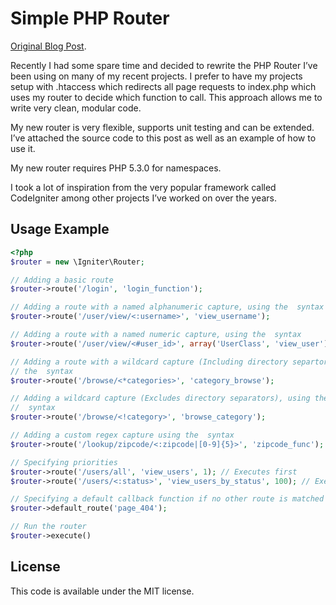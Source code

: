 Simple PHP Router
=================

[Original Blog Post](http://brandonwamboldt.ca/my-php-router-class-825/).

Recently I had some spare time and decided to rewrite the PHP Router I’ve been using on many of my recent projects. I prefer to have my projects setup with .htaccess which redirects all page requests to index.php which uses my router to decide which function to call. This approach allows me to write very clean, modular code.

My new router is very flexible, supports unit testing and can be extended. I’ve attached the source code to this post as well as an example of how to use it.

My new router requires PHP 5.3.0 for namespaces.

I took a lot of inspiration from the very popular framework called CodeIgniter among other projects I’ve worked on over the years.

Usage Example
-------------

```php
<?php
$router = new \Igniter\Router;

// Adding a basic route
$router->route('/login', 'login_function');

// Adding a route with a named alphanumeric capture, using the  syntax
$router->route('/user/view/<:username>', 'view_username');

// Adding a route with a named numeric capture, using the  syntax
$router->route('/user/view/<#user_id>', array('UserClass', 'view_user'));

// Adding a route with a wildcard capture (Including directory separtors), using
// the  syntax
$router->route('/browse/<*categories>', 'category_browse');

// Adding a wildcard capture (Excludes directory separators), using the
//  syntax
$router->route('/browse/<!category>', 'browse_category');

// Adding a custom regex capture using the  syntax
$router->route('/lookup/zipcode/<:zipcode|[0-9]{5}>', 'zipcode_func');

// Specifying priorities
$router->route('/users/all', 'view_users', 1); // Executes first
$router->route('/users/<:status>', 'view_users_by_status', 100); // Executes after

// Specifying a default callback function if no other route is matched
$router->default_route('page_404');

// Run the router
$router->execute()
```

License
-------

This code is available under the MIT license.